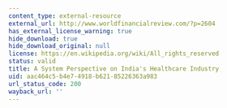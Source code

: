 ```yaml
---
content_type: external-resource
external_url: http://www.worldfinancialreview.com/?p=2604
has_external_license_warning: true
hide_download: true
hide_download_original: null
license: https://en.wikipedia.org/wiki/All_rights_reserved
status: valid
title: A System Perspective on India's Healthcare Industry
uid: aac464c5-b4e7-4918-b621-85226363a983
url_status_code: 200
wayback_url: ''
---
```

